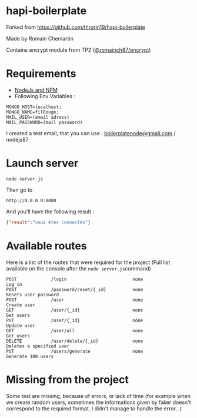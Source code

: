# hapi-boilerplate

Forked from https://github.com/throrin19/hapi-boilerplate

Made by Romain Chemartin

Contains encrypt module from TP2 ([@romainch87/encrypt](https://www.npmjs.com/package/@romainch87/encrypt))

# Requirements

* [NodeJs and NPM](https://nodejs.org/en/)
* Following Env Variables :
```
MONGO_HOST=localhost;
MONGO_NAME=filRouge;
MAIL_USER=(email adress) 
MAIL_PASSWORD=(mail password)
```
I created a test email, that you can use : boilerplatenode@gmail.com / nodejs87


# Launch server

```
node server.js
```
Then go to

```
http://0.0.0.0:8080
```

And you'll have the following result :

```json
{"result":"vous êtes connectés"}
```

# Available routes

Here is a list of the routes that were required for the project (Full list available on the console after the ``node server.js``command)

```
POST             /login                         none                 Log in
POST             /password/reset/{_id}          none                 Resets user password
POST             /user                          none                 Create user
GET              /user/{_id}                    none                 Get users
PUT              /user/{_id}                    none                 Update user
GET              /user/all                      none                 Get users
DELETE           /user/delete/{_id}             none                 Deletes a specified user
PUT              /users/generate                none                 Generate 100 users
```

# Missing from the project

Some test are missing, because of errors, or lack of time 
(for example when we create random users, sometimes the informations given by faker doesn't correspond to the required format. I didn't manage to handle the error...)